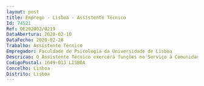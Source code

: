 ```yaml
--- 
layout: post
title: Emprego - Lisboa - Assistente Técnico
Id: 74521
Ref: OE202002/0219
DataAbertura: 2020-02-10
DataFecho: 2020-02-28
Trabalho: Assistente Técnico
Empregador: Faculdade de Psicologia da Universidade de Lisboa
Descricao: O Assistente Técnico exercerá funções no Serviço à Comunidade desta Faculdade (https   www.psicologia.ulisboa.pt servico a comunidade ), tendo como principais tarefas a) Assegurar a organização de documentos financeiros e administrativos, o expediente, a atualização de bases de dados, a análise de dados para preparação de decisão a nível superior b) Esclarecer, prestar informações (presencialmente, por telefone e através de e mail) e responder a pedidos dos Utentes e Colaboradores das Unidades de Intervenção do Serviço à Comunidade c) Apoiar os Utentes e Instituições na elaboração de pedidos e encaminhá los para os responsáveis das diferentes Unidades de Intervenção do Serviço à Comunidade d) Participar na gestão dos espaços (manutenção de e mail e calendário de marcações, análise de pedidos de reserva de salas e atribuição de espaços de atendimento) e) Apoiar a Coordenação do Serviço, bem como colaboradores internos e externos na implementação de atividades de investigação e de formação f) Participar na implementação do plano de comunicação externa do Serviço à Comunidade, com vista à disseminação eficaz de informação sobre as atividades desenvolvidas.
CodigoPostal: 1649-013 LISBOA
Concelho: Lisboa
Distrito: Lisboa
--- 
```

